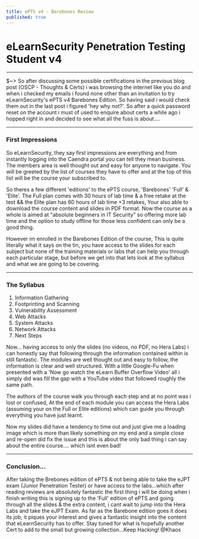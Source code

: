 ```yaml
---
title: ePTS v4 - Barebones Review
published: true
---
```



# [](#header-1)eLearnSecurity Penetration Testing Student v4  
* * * 

$~> So after discussing some possible certifications in the previous blog post (OSCP - Thoughts & Certs) i was browsing the internet like you do and when i checked my emails i found none other than an invitation to try eLearnSecurity's ePTS v4 Barebones Edition. So having said i would check them out in the last post i figured 'hey why not?'. So after a quick password reset on the account i must of used to enquire about certs a while ago i hopped right in and decided to see what all the fuss is about....  

* * *  
  
### [](#header-3)First Impressions

So eLearnSecurity, they say first impressions are everything and from instantly logging into the Caendra portal you can tell they mean business. The members area is well thought out and easy for anyone to navigate. You will be greeted by the list of courses they have to offer and at the top of this list will be the course your subscribed to.  

So theres a few different 'editions' to the ePTS course, 'Barebones' 'Full' & 'Elite'. The Full plan comes with 30 hours of lab time & a free retake at the test && the Elite plan has 60 hours of lab time +3 retakes, Your also able to download the course content and slides in PDF format. Now the course as a whole is aimed at "absolute beginners in IT Security" so offering more lab time and the option to study offline for those less confident can only be a good thing.  

However im enrolled in the Barebones Edition of the course, This is quite literally what it says on the tin, you have access to the slides for each subject but none of the training materials or labs that can help you through each particular stage, but before we get into that lets look at the syllabus and what we are going to be covering.  

* * *  
  
### [](#header-3)The Syllabus

1. Information Gathering
2. Footprinting and Scanning
3. Vulnerability Assessment
4. Web Attacks
5. System Attacks
6. Network Attacks
7. Next Steps  

Now... having access to only the slides (no videos, no PDF, no Hera Labs) i can honestly say that following through the information contained within is still fantastic. The modules are well thought out and easy to follow, the information is clear and well structured. With a little Google-Fu when presented with a 'Now go watch the eLearn Buffer Overflow Video' all i simply did was fill the gap with a YouTube video that followed roughly the same path.   

The authors of the course walk you through each step and at no point was i lost or confused, At the end of each module you can access the Hera Labs (assuming your on the Full or Elite editions) which can guide you through everything you have just learnt.  

Now my slides did have a tendency to time out and just give me a loading image which is more than likely something on my end and a simple close and re-open did fix the issue and this is about the only bad thing i can say about the entire course.... which isnt even bad!  

* * * 

### [](#header-3)Conclusion...  

After taking the Brebones edition of ePTS & not being able to take the eJPT exam (Junior Penetration Tester) or have access to the labs...which after reading reviews are absolutely fantastic the first thing i will be doing when i finish writing this is signing up to the 'Full' edition of ePTS and going through all the slides & the extra content, i cant wait to jump into the Hera Labs and take the eJPT Exam. As far as the Barebone edition goes it does its job, it piques your interest and gives a fantastic insight into the content that eLearnSecurity has to offer. Stay tuned for what is hopefully another Cert to add to the small but growing collection...Keep Hacking! @Khaos
